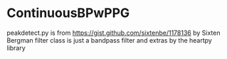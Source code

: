 # ContinuousBPwPPG
peakdetect.py is from https://gist.github.com/sixtenbe/1178136 by Sixten Bergman
filter class is just a bandpass filter and extras by the heartpy library

